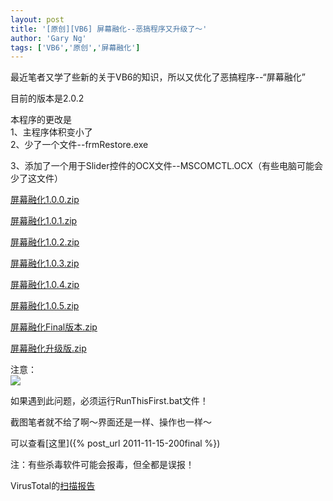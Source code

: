 ```yaml
---
layout: post
title: '[原创][VB6] 屏幕融化--恶搞程序又升级了～'
author: 'Gary Ng'
tags: ['VB6','原创','屏幕融化']
---
```


最近笔者又学了些新的关于VB6的知识，所以又优化了恶搞程序--“屏幕融化”  
  
 目前的版本是2.0.2  
  
 本程序的更改是  
 1、主程序体积变小了  
 2、少了一个文件--frmRestore.exe  

3、添加了一个用于Slider控件的OCX文件--MSCOMCTL.OCX（有些电脑可能会少了这文件）  
  
  

[屏幕融化1.0.0.zip](http://dl.dropbox.com/u/43619472/%E6%89%B9%E5%A4%84%E7%90%86/VB6/%E5%B1%8F%E5%B9%95%E8%9E%8D%E5%8C%96/%E5%B1%8F%E5%B9%95%E8%9E%8D%E5%8C%961.0.0.zip)  

[屏幕融化1.0.1.zip](http://dl.dropbox.com/u/43619472/%E6%89%B9%E5%A4%84%E7%90%86/VB6/%E5%B1%8F%E5%B9%95%E8%9E%8D%E5%8C%96/%E5%B1%8F%E5%B9%95%E8%9E%8D%E5%8C%961.0.1.zip)  

[屏幕融化1.0.2.zip](http://dl.dropbox.com/u/43619472/%E6%89%B9%E5%A4%84%E7%90%86/VB6/%E5%B1%8F%E5%B9%95%E8%9E%8D%E5%8C%96/%E5%B1%8F%E5%B9%95%E8%9E%8D%E5%8C%961.0.2.zip)  

[屏幕融化1.0.3.zip](http://dl.dropbox.com/u/43619472/%E6%89%B9%E5%A4%84%E7%90%86/VB6/%E5%B1%8F%E5%B9%95%E8%9E%8D%E5%8C%96/%E5%B1%8F%E5%B9%95%E8%9E%8D%E5%8C%961.0.3.zip)  

[屏幕融化1.0.4.zip](http://dl.dropbox.com/u/43619472/%E6%89%B9%E5%A4%84%E7%90%86/VB6/%E5%B1%8F%E5%B9%95%E8%9E%8D%E5%8C%96/%E5%B1%8F%E5%B9%95%E8%9E%8D%E5%8C%961.0.4.zip)  

[屏幕融化1.0.5.zip](http://dl.dropbox.com/u/43619472/%E6%89%B9%E5%A4%84%E7%90%86/VB6/%E5%B1%8F%E5%B9%95%E8%9E%8D%E5%8C%96/%E5%B1%8F%E5%B9%95%E8%9E%8D%E5%8C%961.0.5.zip)  

[屏幕融化Final版本.zip](http://dl.dropbox.com/u/43619472/%E6%89%B9%E5%A4%84%E7%90%86/VB6/%E5%B1%8F%E5%B9%95%E8%9E%8D%E5%8C%96/%E5%B1%8F%E5%B9%95%E8%9E%8D%E5%8C%962.0.0.0.zip)  

[屏幕融化升级版.zip](http://dl.dropbox.com/u/43619472/%E6%89%B9%E5%A4%84%E7%90%86/VB6/%E5%B1%8F%E5%B9%95%E8%9E%8D%E5%8C%96/%E5%B1%8F%E5%B9%95%E8%9E%8D%E5%8C%96.zip)  
  
 注意：  
[![](http://1.bp.blogspot.com/-iU-wRZ5pbe8/TszySz0MGKI/AAAAAAAAA10/ZJm4irD436E/s400/310299_324013817615949_100000220007056_1486349_1309034930_n.jpg)](http://1.bp.blogspot.com/-iU-wRZ5pbe8/TszySz0MGKI/AAAAAAAAA10/ZJm4irD436E/s1600/310299_324013817615949_100000220007056_1486349_1309034930_n.jpg)
  
  
 如果遇到此问题，必须运行RunThisFirst.bat文件！  
  
 截图笔者就不给了啊～界面还是一样、操作也一样～  

可以查看[这里]({% post_url 2011-11-15-200final %})  
  
 注：有些杀毒软件可能会报毒，但全都是误报！  

VirusTotal的[扫描报告](http://www.virustotal.com/file-scan/report.html?id=1be03775a4ad192a3530e6b9e961044c9b17b00c3100e3a25b0fe0a7ff98ac04-1322018559)
